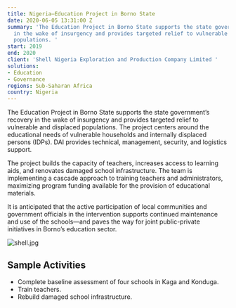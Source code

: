 ```yaml
---
title: Nigeria—Education Project in Borno State
date: 2020-06-05 13:31:00 Z
summary: 'The Education Project in Borno State supports the state government’s recovery
  in the wake of insurgency and provides targeted relief to vulnerable and displaced
  populations. '
start: 2019
end: 2020
client: 'Shell Nigeria Exploration and Production Company Limited '
solutions:
- Education
- Governance
regions: Sub-Saharan Africa
country: Nigeria
---
```


The Education Project in Borno State supports the state government’s recovery in the wake of insurgency and provides targeted relief to vulnerable and displaced populations. The project centers around the educational needs of vulnerable households and internally displaced persons (IDPs). DAI provides technical, management, security, and logistics support.

The project builds the capacity of teachers, increases access to learning aids, and renovates damaged school infrastructure. The team is implementing a cascade approach to training teachers and administrators, maximizing program funding available for the provision of educational materials. 

It is anticipated that the active participation of local communities and government officials in the intervention supports continued maintenance and use of the schools—and paves the way for joint public-private initiatives in Borno’s education sector.

![shell.jpg](/uploads/shell.jpg)

## Sample Activities

* Complete baseline assessment of four schools in Kaga and Konduga. 
* Train teachers.
* Rebuild damaged school infrastructure. 